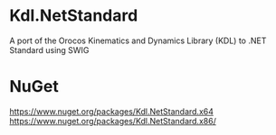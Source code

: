 # Kdl.NetStandard
A port of the Orocos Kinematics and Dynamics Library (KDL) to .NET Standard using SWIG

# NuGet
https://www.nuget.org/packages/Kdl.NetStandard.x64
https://www.nuget.org/packages/Kdl.NetStandard.x86/
